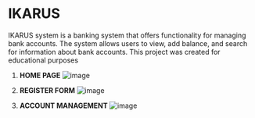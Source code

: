 # IKARUS 
IKARUS system is a banking system that offers functionality for managing bank accounts. The system allows users to view, add balance, and search for information about bank accounts.
This project was created for educational purposes
1. **HOME PAGE**
![image](https://github.com/EStefkov/BankAccounts/assets/93265496/7c98b1c2-820d-4bb2-adcd-1e815c28fbbc)

2. **REGISTER FORM**
   ![image](https://github.com/EStefkov/BankAccounts/assets/93265496/895d2aeb-2db9-4dab-ba24-67351bc1554e)
3. **ACCOUNT MANAGEMENT**
   ![image](https://github.com/EStefkov/BankAccounts/assets/93265496/769f965c-0695-471e-8c87-101cd8600bb6)


